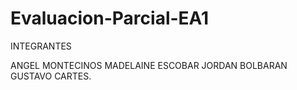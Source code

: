 # Evaluacion-Parcial-EA1
INTEGRANTES

ANGEL MONTECINOS
MADELAINE ESCOBAR
JORDAN BOLBARAN
GUSTAVO CARTES.